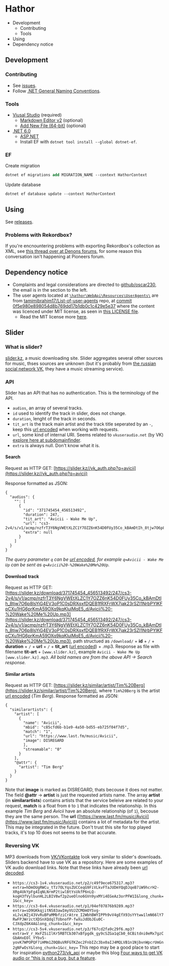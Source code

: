 # Hathor
- Development
    - Contributing
    - Tools
- Using
- Dependency notice

## Development
### Contributing
* See [issues](https://github.com/oscar230/hathor/issues).
* Follow [.NET General Naming Conventions](https://docs.microsoft.com/en-us/dotnet/standard/design-guidelines/general-naming-conventions).
### Tools
- [Viusal Studio](https://visualstudio.microsoft.com/vs/) (required)
	- [Markdown Editor v2](https://marketplace.visualstudio.com/items?itemName=MadsKristensen.MarkdownEditor2) (optional)
	- [Add New File (64-bit)](https://marketplace.visualstudio.com/items?itemName=MadsKristensen.AddNewFile64) (optional)
- [.NET 6.0](https://dotnet.microsoft.com/en-us/download/dotnet/6.0)
    - [ASP.NET](https://dotnet.microsoft.com/en-us/apps/aspnet)
    - Install EF with `dotnet tool install --global dotnet-ef`.
### EF
Create migration
```ps
dotnet ef migrations add MIGRATION_NAME --context HathorContext
```
Update database
```ps
dotnet ef database update --context HathorContext
```
## Using
See [releases](https://github.com/oscar230/hathor/releases).
### Problems with Rekordbox?
If you're encnountering problems with exporting Rekordbox's collection as XML, see [this thread over at Denons forums](https://community.enginedj.com/t/no-more-xml-export-in-rekordbox-6-blocks-denon-prime-users-to-access-their-rekordbox-collection/21170/51), for some reason this conversation isn't happening at Pioneers forum.

## Dependency notice
- Complaints and legal considerations are directed to [github/oscar230](https://github.com/oscar230), the email is in the section to the left.
- The user agents located at [`\hathor\WebApi\Resources\UserAgents\`](https://github.com/oscar230/hathor/tree/main/WebApi/Resources/UserAgents) are from [tamimibrahim17/List-of-user-agents](https://github.com/tamimibrahim17/List-of-user-agents) repo, at [commit 0f5e980e898054d8b769dd17b1db0c1c429e5e37](https://github.com/tamimibrahim17/List-of-user-agents/commit/0f5e980e898054d8b769dd17b1db0c1c429e5e37) where the content was licenced under MIT license, as seen in [this LICENSE file](https://github.com/tamimibrahim17/List-of-user-agents/commit/d6358528c91b21656597072b8f61a1b2a9224aba).
  - Read the MIT license more [here](https://en.wikipedia.org/wiki/MIT_License).

## Slider
### What is slider?
[slider.kz](https://slider.kz), a music downloading site.
Slider aggregates several other sources for music, thses sources are unknown (but it's probably from [the russian social network VK](https://vk.com/), they have a music streaming service).

### API
Slider has an API that has no authentication.
This is the terminology of the API.
- `audios`, an array of several tracks.
- `id` used to identify the track in slider, does not change.
- `duration`, lenght of the track in seconds.
- `tit_art` is the track main artist and the track title seperated by an `-`, keep this [url encoded](https://www.urlencoder.org/) when working with requests.
- `url`, some kind of internal URI. Seems related to `vkuseraudio.net` (by VK) [explore here at subdomainfinder](https://subdomainfinder.c99.nl/scans/2020-08-27/vkuseraudio.net).
- `extra` is always null. Don't know what it is.
#### Search
Request as HTTP GET: [https://slider.kz//vk_auth.php?q=avicii](https://slider.kz//vk_auth.php?q=avicii)

Response formatted as JSON:
```
{
  "audios": {
    "": [
      {
        "id": "371745454_456513492",
        "duration": 247,
        "tit_art": "Avicii - Wake Me Up",
        "url": "cs3-2v4/s/v1/acmp/nzfrT3Y6NgVWEtXLZC1Y7OZZ6nK54D0FUy35Co_kBAmDtIh_8tjw7O6p8IsYiG4EV3oP1C0sDRXqxfDQEB1fRXFrWX7jak23rSZI1NrbPYlKFpCXu1HG6prKmA59OXq9kqKlulMqE5_d",
        "extra": null
      }
    ]
  }
}
```
*The query parameter `q` can be [url encoded](https://www.urlencoder.org/), for example `q=Avicii - Wake Me Up` can be sent as `q=Avicii%20-%20Wake%20Me%20Up`.*
#### Download track
Request as HTTP GET: [https://slider.kz/download/371745454_456513492/247/cs3-2v4/s/v1/acmp/nzfrT3Y6NgVWEtXLZC1Y7OZZ6nK54D0FUy35Co_kBAmDtIh_8tjw7O6p8IsYiG4EV3oP1C0sDRXqxfDQEB1fRXFrWX7jak23rSZI1NrbPYlKFpCXu1HG6prKmA59OXq9kqKlulMqE5_d/Avicii%20-%20Wake%20Me%20Up.mp3](https://slider.kz/download/371745454_456513492/247/cs3-2v4/s/v1/acmp/nzfrT3Y6NgVWEtXLZC1Y7OZZ6nK54D0FUy35Co_kBAmDtIh_8tjw7O6p8IsYiG4EV3oP1C0sDRXqxfDQEB1fRXFrWX7jak23rSZI1NrbPYlKFpCXu1HG6prKmA59OXq9kqKlulMqE5_d/Avicii%20-%20Wake%20Me%20Up.mp3), path structued as `/download/` + **id** + `/` + **duration** + `/` + **url** + `/` + **tit_art** ([url encoded](https://www.urlencoder.org/)) + .mp3.
Response as file with filename **tit-art** + `[www.slider.kz]`, example `Avicii - Wake Me Up [www.slider.kz].mp3`.
*All bold names are from the above API -> Search response.*
#### Similar artists
Request as HTTP GET: [https://slider.kz/similar/artist/Tim%20Berg](https://slider.kz/similar/artist/Tim%20Berg), where `Tim%20Berg` is the artist [url encoded](https://www.urlencoder.org/) (*Tim Berg*).
Response formatted as JSON:
```
{
  "similarartists": {
    "artist": [
      {
        "name": "Avicii",
        "mbid": "c85cfd6b-b1e9-4a50-bd55-eb725f04f7d5",
        "match": "1",
        "url": "https://www.last.fm/music/Avicii",
        "image": DISREGARD
        ],
        "streamable": "0"
      }
    ],
    "@attr": {
      "artist": "Tim Berg"
    }
  }
}
```
Note that **image** is marked as DISREGARD, thats becouse it does not matter. The field **@attr** -> **artist** is just the requested artists name.
The array **artist** (in **similarartists**) contains artists that the service beleive are related to your request, **match** is a float from `0` to `1` that indicates the relationship. In this example *Tim Berg* and *Avicii* have an absolute relationship (of `1`), becouse they are the same person.
The **url** ([https://www.last.fm/music/Avicii](https://www.last.fm/music/Avicii)) contains a lot of metadata for the artist. This may be integrated in the future. Don't trust this site for top played tracks, it's top 10 does not seems to be that accurate.

### Reversing VK
MP3 downloads from [VK/VKontakte](https://en.wikipedia.org/wiki/VK_(service)) look very similar to slider's downloads. Sliders backend have to use VK as a repository. Here are some examples of VK audio download links. Note that these links have already been [url decoded](https://www.urldecoder.org/).
- `https://cs3-1v4.vkuseraudio.net/p2/c49f9ece675317.mp3?extra=hDmOUgRWCu_tTz7OLYqsZUCCeqG9FiVLkvFTaJUDmYQqDJqeB7iW9hcrH2-XRg4UkYpFg4IqNLNrmP2tiwlBtYsUkfP6nLQ-kogH3fVylbunHL2LBIV8wf2p2ueOlno6GVn9yxMYi4EGeAz3orPFW1I&long_chunk=1&cc_key=`
- `https://cs3-6v4.vkuseraudio.net/p1/04ef07876b9289.mp3?extra=sD9GKkqjitNS83awImyVUJZCMOmOYSvg-xLJvLWZj43VvRuBPaMMbfziCrAtre_I2WbhBWYIPPh9vV4gEfX93sYYtww1lmN66lY7RwFPJWrzctXDSnXQdqlTUbnofP-fwXuJdObJEu0C-CJXdpZ6K4A&long_chunk=1&cc_key=`
- `https://cs3-5v4.vkuseraudio.net/p3/f67cd2fa9c29f6.mp3?extra=V_r_HxFZSiIlKr5RBTCb307xBfpgdk_gy9cSZGa1qCb0_6CBitdni0eMx7gzCGbAHxEOl_YYbv5-yovK7WPOPQF7iHMm1Z0QBuVRFGTKZec2FnbIZc3bx0aIJ4MQLVB1n1NjbvnWpcrUmGn2gNFwOsY&long_chunk=1&cc_key=`
This repo may be a good place to start for inspiration [python273/vk_api](https://github.com/python273/vk_api) or maybe this blog [Four ways to get VK audio or "this is not a bug, but a feature](https://itnan.ru/post.php?c=1&p=519302).

